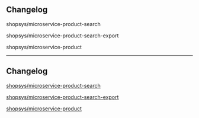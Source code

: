 ## Changelog

shopsys/microservice-product-search

shopsys/microservice-product-search-export

shopsys/microservice-product

[shopsys/microservice-product]: link
-----
## Changelog

[shopsys/microservice-product-search]

[shopsys/microservice-product-search-export]

[shopsys/microservice-product]

[shopsys/microservice-product]: link
[shopsys/microservice-product-search-export]: https://github.com/shopsys/microservice-product-search-export
[shopsys/microservice-product-search]: https://github.com/shopsys/microservice-product-search
